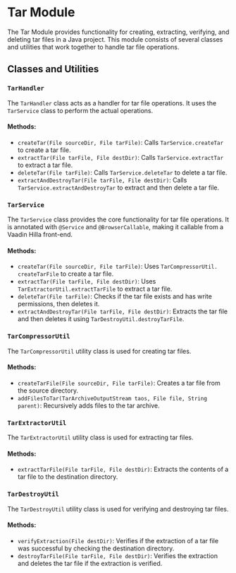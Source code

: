 # Tar Module

The Tar Module provides functionality for creating, extracting, verifying, and deleting tar files in a Java project. This module consists of several classes and utilities that work together to handle tar file operations.

## Classes and Utilities

### `TarHandler`

The `TarHandler` class acts as a handler for tar file operations. It uses the `TarService` class to perform the actual operations.

#### Methods:
- `createTar(File sourceDir, File tarFile)`: Calls `TarService.createTar` to create a tar file.
- `extractTar(File tarFile, File destDir)`: Calls `TarService.extractTar` to extract a tar file.
- `deleteTar(File tarFile)`: Calls `TarService.deleteTar` to delete a tar file.
- `extractAndDestroyTar(File tarFile, File destDir)`: Calls `TarService.extractAndDestroyTar` to extract and then delete a tar file.

### `TarService`

The `TarService` class provides the core functionality for tar file operations. It is annotated with `@Service` and `@BrowserCallable`, making it callable from a Vaadin Hilla front-end.

#### Methods:
- `createTar(File sourceDir, File tarFile)`: Uses `TarCompressorUtil.
createTarFile` to create a tar file.
- `extractTar(File tarFile, File destDir)`: Uses `TarExtractorUtil.extractTarFile` to extract a tar file.
- `deleteTar(File tarFile)`: Checks if the tar file exists and has write permissions, then deletes it.
- `extractAndDestroyTar(File tarFile, File destDir)`: Extracts the tar 
  file and then deletes it using `TarDestroyUtil.destroyTarFile`.

### `TarCompressorUtil`

The `TarCompressorUtil` utility class is used for creating tar files.

#### Methods:
- `createTarFile(File sourceDir, File tarFile)`: Creates a tar file from the source directory.
- `addFilesToTar(TarArchiveOutputStream taos, File file, String parent)`: Recursively adds files to the tar archive.

### `TarExtractorUtil`

The `TarExtractorUtil` utility class is used for extracting tar files.

#### Methods:
- `extractTarFile(File tarFile, File destDir)`: Extracts the contents of a tar file to the destination directory.

### `TarDestroyUtil`

The `TarDestroyUtil` utility class is used for verifying and destroying 
tar files.

#### Methods:
- `verifyExtraction(File destDir)`: Verifies if the extraction of a tar file was successful by checking the destination directory.
- `destroyTarFile(File tarFile, File destDir)`: Verifies the extraction and deletes the tar file if the extraction is verified.
